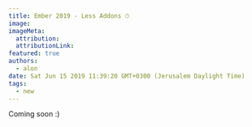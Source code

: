 ```yaml
---
title: Ember 2019 - Less Addons ⏱
image:
imageMeta:
  attribution:
  attributionLink:
featured: true
authors:
  - alon
date: Sat Jun 15 2019 11:39:20 GMT+0300 (Jerusalem Daylight Time)
tags:
  - new
---
```


Coming soon :)
